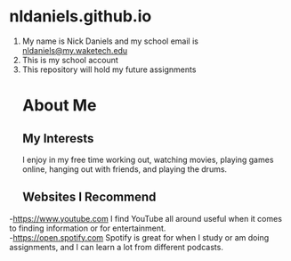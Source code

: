 # nldaniels.github.io
1. My name is Nick Daniels and my school email is nldaniels@my.waketech.edu
2. This is my school account
3. This repository will hold my future assignments
   # About Me
   ## My Interests
   I enjoy in my free time working out, watching movies, playing games online, hanging out with friends, and playing the drums. 
   ## Websites I Recommend
-https://www.youtube.com I find YouTube all around useful when it comes to finding information or for entertainment.     
-https://open.spotify.com Spotify is great for when I study or am doing assignments, and I can learn a lot from different podcasts.
